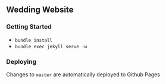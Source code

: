 ## Wedding Website

### Getting Started

- `bundle install`
- `bundle exec jekyll serve -w`


### Deploying
Changes to `master` are automatically deployed to Github Pages
